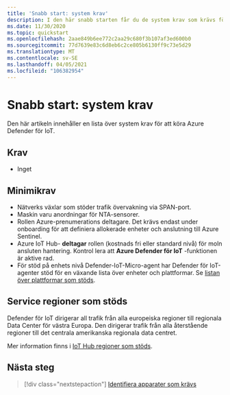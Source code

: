 ```yaml
---
title: 'Snabb start: system krav'
description: I den här snabb starten får du de system krav som krävs för att köra Azure Defender för IoT.
ms.date: 11/30/2020
ms.topic: quickstart
ms.openlocfilehash: 2aae849b6ee772c2aa29c680f3b107af3ed600b0
ms.sourcegitcommit: 77d7639e83c6d8eb6c2ce805b6130ff9c73e5d29
ms.translationtype: MT
ms.contentlocale: sv-SE
ms.lasthandoff: 04/05/2021
ms.locfileid: "106382954"
---
```

# <a name="quickstart-system-prerequisites"></a>Snabb start: system krav

Den här artikeln innehåller en lista över system krav för att köra Azure Defender för IoT.

## <a name="prerequisites"></a>Krav

- Inget

## <a name="minimum-requirements"></a>Minimikrav

- Nätverks växlar som stöder trafik övervakning via SPAN-port.
- Maskin varu anordningar för NTA-sensorer.
- Rollen Azure-prenumerations deltagare. Det krävs endast under onboarding för att definiera allokerade enheter och anslutning till Azure Sentinel.
- Azure IoT Hub- **deltagar** rollen (kostnads fri eller standard nivå) för moln ansluten hantering. Kontrol lera att **Azure Defender för IoT** -funktionen är aktive rad.
- För stöd på enhets nivå Defender-IoT-Micro-agent har Defender för IoT-agenter stöd för en växande lista över enheter och plattformar. Se [listan över plattformar som stöds](how-to-deploy-agent.md).

## <a name="supported-service-regions"></a>Service regioner som stöds

Defender för IoT dirigerar all trafik från alla europeiska regioner till regionala Data Center för västra Europa. Den dirigerar trafik från alla återstående regioner till det centrala amerikanska regionala data centret.

Mer information finns i [IoT Hub regioner som stöds](https://azure.microsoft.com/global-infrastructure/services/?products=iot-hub).

## <a name="next-steps"></a>Nästa steg

> [!div class="nextstepaction"]
> [Identifiera apparater som krävs](how-to-identify-required-appliances.md)

